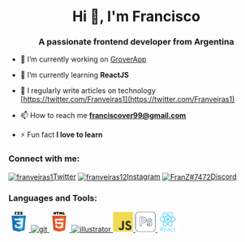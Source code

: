 <h1 align="center">Hi 👋, I'm Francisco</h1>
<h3 align="center">A passionate frontend developer from Argentina</h3>

- 🔭 I’m currently working on [GroverApp](https://www.groverservices.com/)

- 🌱 I’m currently learning **ReactJS**

- 📝 I regularly write articles on technology [https://twitter.com/Franveiras1](https://twitter.com/Franveiras1)

- 📫 How to reach me **franciscover99@gmail.com**

- ⚡ Fun fact **I love to learn**

<h3 align="left">Connect with me:</h3>
<p align="left">
<a href="https://twitter.com/franveiras1" target="blank"><img align="center" src="https://raw.githubusercontent.com/peterthehan/peterthehan/master/assets/twitter.svg" alt="franveiras1" height="30" width="40" />Twitter</a>
<a href="https://instagram.com/franveiras12" target="blank"><img align="center" src="https://media.giphy.com/media/hvRJCLFzcasrR4ia7z/giphy.gif" alt="franveiras12" height="30" width="40" />Instagram</a>
<a href="https://discord.gg/FranZ#7472" target="blank"><img align="center" src="https://raw.githubusercontent.com/peterthehan/peterthehan/master/assets/discord.svg" alt="FranZ#7472" height="30" width="40" />Discord</a>
</p>

<h3 align="left">Languages and Tools:</h3>
<p align="left"> <a href="https://www.w3schools.com/css/" target="_blank"> <img src="https://raw.githubusercontent.com/devicons/devicon/master/icons/css3/css3-original-wordmark.svg" alt="css3" width="40" height="40"/> </a> <a href="https://git-scm.com/" target="_blank"> <img src="https://www.vectorlogo.zone/logos/git-scm/git-scm-icon.svg" alt="git" width="40" height="40"/> </a> <a href="https://www.w3.org/html/" target="_blank"> <img src="https://raw.githubusercontent.com/devicons/devicon/master/icons/html5/html5-original-wordmark.svg" alt="html5" width="40" height="40"/> </a> <a href="https://www.adobe.com/in/products/illustrator.html" target="_blank"> <img src="https://www.vectorlogo.zone/logos/adobe_illustrator/adobe_illustrator-icon.svg" alt="illustrator" width="40" height="40"/> </a> <a href="https://developer.mozilla.org/en-US/docs/Web/JavaScript" target="_blank"> <img src="https://raw.githubusercontent.com/devicons/devicon/master/icons/javascript/javascript-original.svg" alt="javascript" width="40" height="40"/> </a> <a href="https://www.photoshop.com/en" target="_blank"> <img src="https://raw.githubusercontent.com/devicons/devicon/master/icons/photoshop/photoshop-line.svg" alt="photoshop" width="40" height="40"/> </a> <a href="https://reactjs.org/" target="_blank"> <img src="https://raw.githubusercontent.com/devicons/devicon/master/icons/react/react-original-wordmark.svg" alt="react" width="40" height="40"/> </a> </p>
